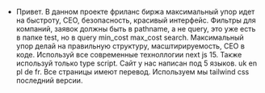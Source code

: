 - Привет. В данном проекте фриланс биржа максимальный упор идет на быстроту, СЕО, безопасность, красивый интерфейс. Фильтры для компаний, заявок должны быть в pathname, а не query, это уже есть в папке test, но в query min_cost max_cost search. Максимальный упор делай на правильную структуру, масштирируемость, СЕО в коде. Используй все современные техноллогии next js 15. Также используй только type script. Сайт у нас написан под 5 языков. uk en pl de fr. Все страницы имеют перевод. Используем мы tailwind css последний версии. 

